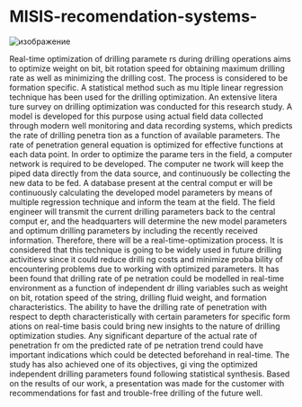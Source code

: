 # MISIS-recomendation-systems-

![изображение](https://www.goldfields.com/reports/annual_report_2016/minerals/images/pg116-pic1.png)

Real-time optimization of drilling paramete rs during drilling operations aims to
optimize weight on bit, bit rotation speed for obtaining maximum drilling rate as well
as minimizing the drilling cost. The process is considered to be formation specific. A
statistical method such as mu ltiple linear regression technique has been used for the
drilling optimization. An extensive litera ture survey on drilling optimization was
conducted for this research study. A model is developed for this purpose using actual
field data collected through modern well monitoring and data recording systems,
which predicts the rate of drilling penetra tion as a function of available parameters.
The rate of penetration general equation is optimized for effective functions at each
data point. In order to optimize the parame ters in the field, a computer network is
required to be developed. The computer ne twork will keep the piped data directly
from the data source, and continuously be collecting the new data to be fed. A
database present at the central comput er will be continuously calculating the
developed model parameters by means of multiple regression technique and inform
the team at the field. The field engineer will transmit the current drilling parameters
back to the central comput er, and the headquarters will determine the new model
parameters and optimum drilling parameters by including the recently received
information. Therefore, there will be a real-time-optimization process. It is
considered that this technique is going to be widely used in future drilling activitiesv
since it could reduce drilli ng costs and minimize proba bility of encountering
problems due to working with optimized parameters.
It has been found that drilling rate of pe netration could be modelled in real-time
environment as a function of independent dr illing variables such as weight on bit,
rotation speed of the string, drilling fluid weight, and formation characteristics. The
ability to have the drilling rate of penetration with respect to depth characteristically
with certain parameters for specific form ations on real-time basis could bring new
insights to the nature of drilling optimization studies. Any significant departure of the
actual rate of penetration fr om the predicted rate of pe netration trend could have
important indications which could be detected beforehand in real-time. The study has
also achieved one of its objectives, gi ving the optimized independent drilling
parameters found following statistical synthesis.
Based on the results of our work, a presentation was made for the customer with recommendations for fast and trouble-free drilling of the future well.
